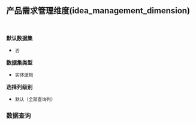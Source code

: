 ## 产品需求管理维度(idea_management_dimension) <!-- {docsify-ignore-all} -->



<br>
<p class="panel-title"><b>默认数据集</b></p>

* `否`

<p class="panel-title"><b>数据集类型</b></p>

* `实体逻辑`

<p class="panel-title"><b>选择列级别</b></p>

* `默认（全部查询列）`




### 数据查询
